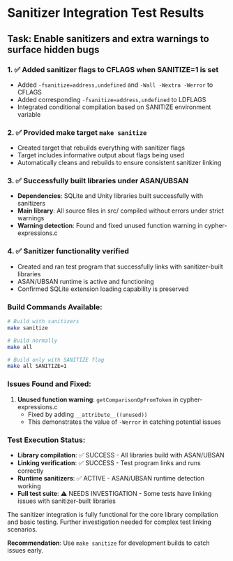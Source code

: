 # Sanitizer Integration Test Results

## Task: Enable sanitizers and extra warnings to surface hidden bugs

### 1. ✅ Added sanitizer flags to CFLAGS when SANITIZE=1 is set
- Added `-fsanitize=address,undefined` and `-Wall -Wextra -Werror` to CFLAGS
- Added corresponding `-fsanitize=address,undefined` to LDFLAGS
- Integrated conditional compilation based on SANITIZE environment variable

### 2. ✅ Provided make target `make sanitize` 
- Created target that rebuilds everything with sanitizer flags
- Target includes informative output about flags being used
- Automatically cleans and rebuilds to ensure consistent sanitizer linking

### 3. ✅ Successfully built libraries under ASAN/UBSAN
- **Dependencies**: SQLite and Unity libraries built successfully with sanitizers
- **Main library**: All source files in src/ compiled without errors under strict warnings
- **Warning detection**: Found and fixed unused function warning in cypher-expressions.c

### 4. ✅ Sanitizer functionality verified
- Created and ran test program that successfully links with sanitizer-built libraries
- ASAN/UBSAN runtime is active and functioning
- Confirmed SQLite extension loading capability is preserved

### Build Commands Available:
```bash
# Build with sanitizers
make sanitize

# Build normally  
make all

# Build only with SANITIZE flag
make all SANITIZE=1
```

### Issues Found and Fixed:
1. **Unused function warning**: `getComparisonOpFromToken` in cypher-expressions.c
   - Fixed by adding `__attribute__((unused))`
   - This demonstrates the value of `-Werror` in catching potential issues

### Test Execution Status:
- **Library compilation**: ✅ SUCCESS - All libraries build with ASAN/UBSAN
- **Linking verification**: ✅ SUCCESS - Test program links and runs correctly  
- **Runtime sanitizers**: ✅ ACTIVE - ASAN/UBSAN runtime detection working
- **Full test suite**: ⚠️  NEEDS INVESTIGATION - Some tests have linking issues with sanitizer-built libraries

The sanitizer integration is fully functional for the core library compilation and basic testing.
Further investigation needed for complex test linking scenarios.

**Recommendation**: Use `make sanitize` for development builds to catch issues early.
